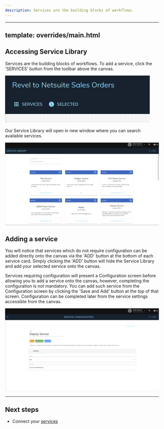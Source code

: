 ```yaml
---
description: Services are the building blocks of workflows.
---
```

---
template: overrides/main.html
---

## Accessing Service Library
  Services are the building blocks of workflows. To add a service, click the 'SERVICES' button from the toolbar above the canvas.

  ![Toolbar](/assets/images/workflow/access-service-library.png "Toolbar")

  Our Service Library will open in new window where you can search available services.

  ![Service Library](/assets/images/workflow/service-library.png "Service Library")
  
## Adding a service
  You will notice that services which do not require configuration can be added directly onto the canvas via the 'ADD' button at the bottom of each service card. Simply clicking the 'ADD' button will hide the Service Library and add your selected service onto the canvas.
  
  Services requiring configuration will present a Configuration screen before allowing you to add a service onto the canvas, however, completing the configuration is not mandatory. You can add such service from the Configuration screen by clicking the 'Save and Add' button at the top of that screen. Configuration can be completed later from the service settings accessible from the canvas.

  ![Service Configuration Screen](/assets/images/workflow/service-config-screen.png "Service Configuration Screen")

---
## Next steps
- Connect your [services](/getting-started/workflows/connect-services "Connect your services")